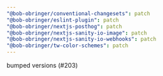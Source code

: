 ```yaml
---
"@bob-obringer/conventional-changesets": patch
"@bob-obringer/eslint-plugin": patch
"@bob-obringer/nextjs-posthog": patch
"@bob-obringer/nextjs-sanity-io-image": patch
"@bob-obringer/nextjs-sanity-io-webhooks": patch
"@bob-obringer/tw-color-schemes": patch
---
```


bumped versions (#203)
